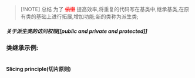 >[!NOTE] 总结
>为了 <font color = red>~~偷懒~~</font> 提高效率,将重复的代码写在基类中,继承基类,在原有类的基础上进行拓展,增加功能;新的类称为派生类;

##### 关于派生类的访问权限[[public and private and protected]]

### 类继承示例:
```c++

```
#### Slicing principle(切片原则)